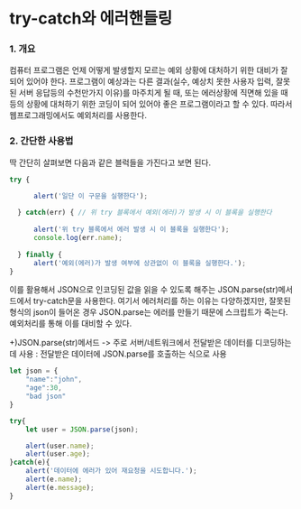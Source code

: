 # try-catch와 에러핸들링

### 1. 개요
컴퓨터 프로그램은 언제 어떻게 발생할지 모르는 예외 상황에 대처하기 위한 대비가 잘 되어 있어야 한다. 프로그램이 예상과는 다른 결과(실수, 예상치 못한 사용자 입력, 잘못된 서버 응답등의 수천만가지 이유)를 마주치게 될 때, 또는 에러상황에 직면해 있을 때 등의 상황에 대처하기 위한 코딩이 되어 있어야 좋은 프로그램이라고 할 수 있다. 따라서 웹프로그래밍에서도 예외처리를 사용한다.

### 2. 간단한 사용법

딱 간단히 살펴보면 다음과 같은 블럭들을 가진다고 보면 된다. 
```js
try {

	  alert('일단 이 구문을 실행한다');
	  
  } catch(err) { // 위 try 블록에서 예외(에러)가 발생 시 이 블록을 실행한다
		  
	  alert('위 try 블록에서 에러 발생 시 이 블록을 실행한다');
      console.log(err.name);
		  
  } finally {
      alert('예외(에러)가 발생 여부에 상관없이 이 블록을 실행한다.');
}
```
이를 활용해서 JSON으로 인코딩된 값을 읽을 수 있도록 해주는 JSON.parse(str)메서드에서 try-catch문을 사용한다.
여기서 에러처리를 하는 이유는 다양하겠지만, 잘못된 형식의 json이 들어온 경우 JSON.parse는 에러를 만들기 때문에 스크립트가 죽는다. 예외처리를 통해 이를 대비할 수 있다.

+)JSON.parse(str)메서드 -> 주로 서버/네트워크에서 전달받은 데이터를 디코딩하는데 사용 : 전달받은 데이터에 JSON.parse를 호출하는 식으로 사용

```js
let json = {
    "name":"john", 
    "age":30, 
    "bad json"
}

try{
    let user = JSON.parse(json);

    alert(user.name);
    alert(user.age);
}catch(e){
    alert('데이터에 에러가 있어 재요청을 시도합니다.');
    alert(e.name);
    alert(e.message);
}



